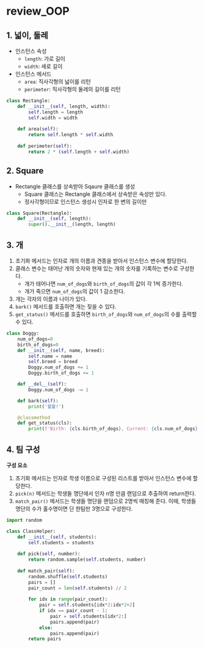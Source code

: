 # review_OOP

## 1. 넓이, 둘레

- 인스턴스 속성
  - `length`: 가로 길이
  - `width`: 세로 길이
- 인스턴스 메서드
  - `area`: 직사각형의 넓이를 리턴
  - `perimeter`: 직사각형의 둘레의 길이를 리턴

```python
class Rectangle:
    def __init__(self, length, width):
        self.length = length
        self.width = width
        
    def area(self):
        return self.length * self.width
    
    def perimeter(self):
        return 2 * (self.length + self.width)
```



## 2. Square

- Rectangle 클래스를 상속받아 Sqaure 클래스를 생성
  - Square 클래스는 Rectangle 클래스에서 상속받은 속성만 있다.
  - 정사각형이므로 인스턴스 생성시 인자로 한 변의 길이만

```python
class Square(Rectangle):
    def __init__(self, length):
        super().__init__(length, length)
```



## 3. 개

1. 초기화 메서드는 인자로 개의 이름과 견종을 받아서 인스턴스 변수에 할당한다.
2. 클래스 변수는 태어난 개의 숫자와 현재 있는 개의 숫자를 기록하는 변수로 구성한다.
   - 개가 태어나면 `num_of_dogs`와 `birth_of_dogs`의 값이 각 1씩 증가한다.
   - 개가 죽으면 `num_of_dogs`의 값이 1 감소한다.
3. 개는 각자의 이름과 나이가 있다.
4. `bark()` 메서드를 호출하면 개는 짖을 수 있다.
5. `get_status()` 메서드를 호출하면 `birth_of_dogs`와 `num_of_dogs`의 수를 출력할 수 있다.

```python
class Doggy:
    num_of_dogs=0
    birth_of_dogs=0
    def __init__(self, name, breed):
        self.name = name
        self.breed = breed
        Doggy.num_of_dogs += 1
        Doggy.birth_of_dogs += 1

    def __del__(self):
        Doggy.num_of_dogs -= 1

    def bark(self):
        print('왈왈!')

    @classmethod
    def get_status(cls):
        print(f'Birth: {cls.birth_of_dogs}, Current: {cls.num_of_dogs}')
```



## 4. 팀 구성

**구성 요소**

1. 초기화 메서드는 인자로 학생 이름으로 구성된 리스트를 받아서 인스턴스 변수에 할당한다.
2. `pick(n)` 메서드는 학생들 명단에서 인자 n명 만큼 랜덤으로 추출하여 return한다.
3. `match_pair()` 메서드는 학생들 명단을 랜덤으로 2명씩 매칭해 준다. 이때, 학생들 명단의 수가 홀수명이면 단 한팀만 3명으로 구성한다.

```python
import random

class ClassHelper:
    def __init__(self, students):
        self.students = students
        
    def pick(self, number):
        return random.sample(self.students, number)
    
    def match_pair(self):
        random.shuffle(self.students)
        pairs = []
        pair_count = len(self.students) // 2
        
        for idx in range(pair_count):         
            pair = self.students[idx*2:idx*2+2]
            if idx == pair_count - 1:
                pair = self.students[idx*2:]
                pairs.append(pair)
            else:
                pairs.append(pair)
        return pairs
```



